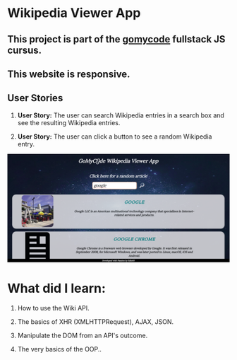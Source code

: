 
# Wikipedia Viewer App

## This project is part of the [gomycode](https://gomycode.tn) fullstack JS cursus.

## This website is responsive.

## User Stories

1. <strong>User Story:</strong> The user can search Wikipedia entries in a search box and see the resulting Wikipedia entries.

2. <strong>User Story:</strong> The user can click a button to see a random Wikipedia entry.

<p align="center">
    <img src="Screenshot.png" alt="project image" title="project image">
</p>

# What did I learn:

1. How to use the Wiki API.

2. The basics of XHR (XMLHTTPRequest), AJAX, JSON.

3. Manipulate the DOM from an API's outcome.

4. The very basics of the OOP..